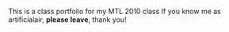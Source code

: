 This is a class portfolio for my MTL 2010 class
If you know me as artificialair, **please leave**, thank you!
